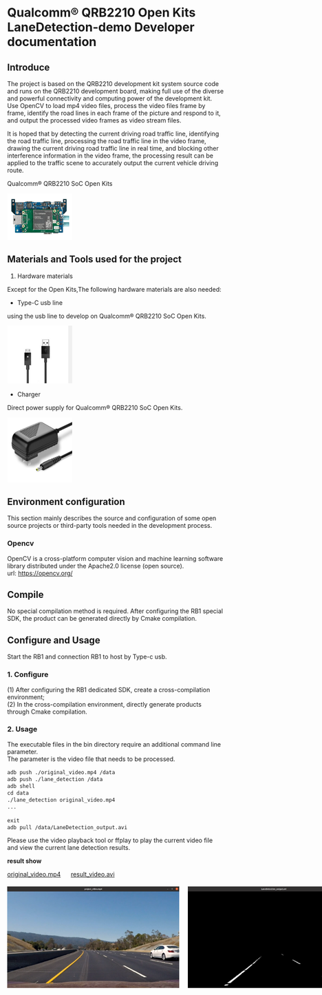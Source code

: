 # Qualcomm® QRB2210 Open Kits LaneDetection-demo Developer documentation

## Introduce

The project is based on the QRB2210 development kit system source code and runs on the QRB2210 development board, making full use of the diverse and powerful connectivity and computing power of the development kit. Use OpenCV to load mp4 video files, process the video files frame by frame, identify the road lines in each frame of the picture and respond to it, and output the processed video frames as video stream files.

It is hoped that by detecting the current driving road traffic line, identifying the road traffic line, processing the road traffic line in the video frame, drawing the current driving road traffic line in real time, and blocking other interference information in the video frame, the processing result can be applied to the traffic scene to accurately output the current vehicle driving route.

Qualcomm® QRB2210 SoC Open Kits

<img src="./res/RB1.png" width = "30%" height = "30%" div align=centor />

## Materials and Tools used for the project

1. Hardware materials

Except for the Open Kits,The following hardware materials are also needed:

* Type-C usb line

using the usb line to develop on Qualcomm® QRB2210 SoC Open Kits.

<img src="./res/usb.png" width = "30%" height = "30%" div align=centor />

* Charger

Direct power supply for Qualcomm® QRB2210 SoC Open Kits.

<img src="./res/charger.jpg" width = "30%" height = "30%" div align=centor />

## Environment configuration

This section mainly describes the source and configuration of some open source projects or third-party tools needed in the development process.

### Opencv
OpenCV is a cross-platform computer vision and machine learning software library distributed under the Apache2.0 license (open source).  
url: https://opencv.org/

## Compile
No special compilation method is required. After configuring the RB1 special SDK, the product can be generated directly by Cmake compilation.

## Configure and Usage
Start the RB1 and connection RB1 to host by Type-c usb.
### 1. Configure
(1) After configuring the RB1 dedicated SDK, create a cross-compilation environment;  
(2) In the cross-compilation environment, directly generate products through Cmake compilation.

### 2. Usage
The executable files in the bin directory require an additional command line parameter.  
The parameter is the video file that needs to be processed.

```
adb push ./original_video.mp4 /data
adb push ./lane_detection /data
adb shell
cd data
./lane_detection original_video.mp4
...

exit
adb pull /data/LaneDetection_output.avi
```
Please use the video playback tool or ffplay to play the current video file and view the current lane detection results.

**result show**</br>

[original_video.mp4](./res/original_video.mp4)&nbsp;&nbsp;&nbsp;&nbsp;&nbsp;&nbsp;[result_video.avi](./res/result_video.avi)

<div style="display:flex;justify-content:space-between;;margin-top:20px;">
  <img src="./res/original_video.png" alt="Image 1" style="width:400px;margin-right:20px;" />
  <img src="./res/result_video.png" alt="Image 2" style="width:400px;" />
</div>